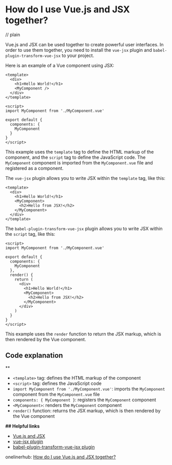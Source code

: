 # How do I use Vue.js and JSX together?
// plain

Vue.js and JSX can be used together to create powerful user interfaces. In order to use them together, you need to install the `vue-jsx` plugin and `babel-plugin-transform-vue-jsx` to your project.

Here is an example of a Vue component using JSX:
```
<template>
  <div>
    <h1>Hello World!</h1>
    <MyComponent />
  </div>
</template>

<script>
import MyComponent from './MyComponent.vue'

export default {
  components: {
    MyComponent
  }
}
</script>
```

This example uses the `template` tag to define the HTML markup of the component, and the `script` tag to define the JavaScript code. The `MyComponent` component is imported from the `MyComponent.vue` file and registered as a component.

The `vue-jsx` plugin allows you to write JSX within the `template` tag, like this:
```
<template>
  <div>
    <h1>Hello World!</h1>
    <MyComponent>
      <h2>Hello from JSX!</h2>
    </MyComponent>
  </div>
</template>
```

The `babel-plugin-transform-vue-jsx` plugin allows you to write JSX within the `script` tag, like this:
```
<script>
import MyComponent from './MyComponent.vue'

export default {
  components: {
    MyComponent
  },
  render() {
    return (
      <div>
        <h1>Hello World!</h1>
        <MyComponent>
          <h2>Hello from JSX!</h2>
        </MyComponent>
      </div>
    )
  }
}
</script>
```

This example uses the `render` function to return the JSX markup, which is then rendered by the Vue component.

## Code explanation
**
- `<template>` tag: defines the HTML markup of the component
- `<script>` tag: defines the JavaScript code
- `import MyComponent from './MyComponent.vue'`: imports the `MyComponent` component from the `MyComponent.vue` file
- `components: { MyComponent }`: registers the `MyComponent` component
- `<MyComponent>`: renders the `MyComponent` component
- `render()` function: returns the JSX markup, which is then rendered by the Vue component

**## Helpful links**
- [Vue.js and JSX](https://vuejs.org/v2/guide/render-function.html#JSX)
- [vue-jsx plugin](https://github.com/vuejs/babel-plugin-transform-vue-jsx)
- [babel-plugin-transform-vue-jsx plugin](https://github.com/vuejs/babel-plugin-transform-vue-jsx)

onelinerhub: [How do I use Vue.js and JSX together?](https://onelinerhub.com/vue.js/how-do-i-use-vue-js-and-jsx-together)